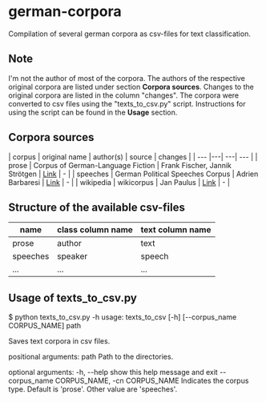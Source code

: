 # german-corpora
Compilation of several german corpora as csv-files for text classification. 


## Note

I'm not the author of most of the corpora. The authors of the respective original corpora are listed under section **Corpora sources**. Changes to the original corpora are listed in the column "changes". The corpora were converted to csv files using the "texts_to_csv.py" script. Instructions for using the script can be found in the **Usage** section.

## Corpora sources

| corpus | original name | author(s) | source | changes |
| --- |---| ---| --- |
| prose | Corpus of German-Language Fiction | Frank Fischer, Jannik Strötgen | [Link](https://figshare.com/articles/Corpus_of_German-Language_Fiction_txt_/4524680/1) | - |
| speeches | German Political Speeches Corpus | Adrien Barbaresi | [Link](https://adrien.barbaresi.eu/corpora/speeches/#data) | - |
| wikipedia | wikicorpus | Jan Paulus | [Link](https://github.com/realjanpaulus/german_text_classification_nlp) | - |

## Structure of the available csv-files

| name | class column name | text column name |
| --- | --- | --- |
| prose | author | text |
| speeches | speaker| speech |
| ... | ... | ... |

## Usage of texts_to_csv.py

$ python texts_to_csv.py -h
usage: texts_to_csv [-h] [--corpus_name CORPUS_NAME] path

Saves text corpora in csv files.

positional arguments:
  path                  Path to the directories.

optional arguments:
  -h, --help            show this help message and exit
  --corpus_name CORPUS_NAME, -cn CORPUS_NAME 
                        Indicates the corpus type. Default is 'prose'. Other value are
                        'speeches'.



